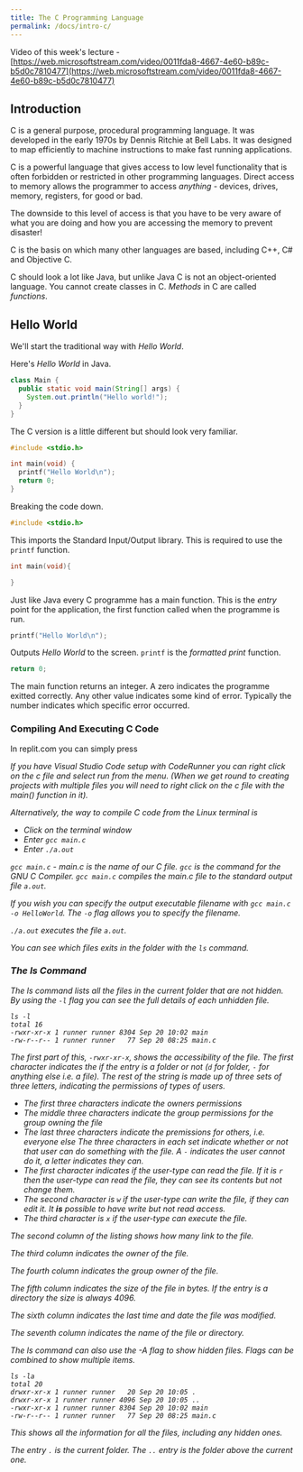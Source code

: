 ```yaml
---
title: The C Programming Language
permalink: /docs/intro-c/
---
```




Video of this week's lecture - [https://web.microsoftstream.com/video/0011fda8-4667-4e60-b89c-b5d0c7810477](https://web.microsoftstream.com/video/0011fda8-4667-4e60-b89c-b5d0c7810477)  
## Introduction

C is a general purpose, procedural programming language. It was developed in the early 1970s by Dennis Ritchie at Bell Labs. 
It was designed to map efficiently to machine instructions to make fast running applications.  

C is a powerful language that gives access to low level functionality that is often forbidden or restricted in other programming languages. Direct access to memory allows the programmer to access *anything* - devices, drives, memory, registers, for good or bad. 

The downside to this level of access is that you have to be very aware of what you are doing and how you are accessing the memory to prevent disaster!

C is the basis on which many other languages are based, including C++, C# and Objective C.

C should look a lot like Java, but unlike Java C is not an object-oriented language. You cannot create classes in C. *Methods* in C are called *functions*.  

## Hello World

We'll start the traditional way with *Hello World*.  

Here's *Hello World* in Java.

```java
class Main {
  public static void main(String[] args) {
    System.out.println("Hello world!");
  }
}
```

The C version is a little different but should look very familiar.  

```c
#include <stdio.h>

int main(void) {
  printf("Hello World\n");
  return 0;
}
```

Breaking the code down.  

<div class="row">
  <div class="col-md-6" markdown="1">  

```c
#include <stdio.h>
```  

  </div>
  <div class="col-md-6" markdown="1">  

This imports the Standard Input/Output library. This is required to use the ```printf``` function.  
  
  </div>
</div>

<div class="row">
  <div class="col-md-6" markdown="1">  

```c
int main(void){

}
```   
  
  </div>
  <div class="col-md-6" markdown="1">  

Just like Java every C programme has a main function. This is the *entry* point for the application, the first function called when the programme is run.  
  
  </div>
</div>

<div class="row">
  <div class="col-md-6" markdown="1">  

```c
printf("Hello World\n");
```   
  
  </div>
  <div class="col-md-6" markdown="1">  

Outputs *Hello World* to the screen. ```printf``` is the *formatted print* function.  
  
  </div>
</div>

<div class="row">
  <div class="col-md-6" markdown="1">  

```c
return 0;
```   
  
  </div>
  <div class="col-md-6" markdown="1">  

The main function returns an integer. A zero indicates the programme exitted correctly. Any other value indicates some kind of error. Typically the number indicates which specific error occurred.
  
  </div>
</div>

### Compiling And Executing C Code

In replit.com you can simply press <i class="fa fa-play" aria-hidden="true">  

If you have Visual Studio Code setup with CodeRunner you can right click on the c file and select run from the menu.  (When we get round to creating projects with multiple files you will need to right click on the c file with the main() function in it).

Alternatively, the way to compile C code from the Linux terminal is  
* Click on the terminal window
* Enter ```gcc main.c```
* Enter ```./a.out```

```gcc main.c``` - main.c is the name of our C file. ```gcc``` is the command for the GNU C Compiler. ```gcc main.c``` compiles the main.c file to the standard output file ```a.out```.  

If you wish you can specify the output executable filename with ```gcc main.c -o HelloWorld```. The ```-o``` flag allows you to specify the filename.  

```./a.out``` executes the file ```a.out```.  

You can see which files exits in the folder with the `ls` command.  

### The *ls* Command

The ls command lists all the files in the current folder that are not hidden.  
By using the `-l` flag you can see the full details of each unhidden file.

```console
ls -l
total 16
-rwxr-xr-x 1 runner runner 8304 Sep 20 10:02 main
-rw-r--r-- 1 runner runner   77 Sep 20 08:25 main.c
```  
The first part of this, `-rwxr-xr-x`, shows the accessibility of the file. The first character indicates the if the entry is a folder or not (`d` for folder, `-` for anything else i.e. a file). The rest of the string is made up of three sets of three letters, indicating the permissions of types of users.
* The first three characters indicate the *owners* permissions
* The middle three characters indicate the *group* permissions for the group owning the file
* The last three characters indicate the premissions for *others*, i.e. everyone else
The three characters in each set indicate whether or not that user can do something with the file. A `-` indicates the user cannot do it, a letter indicates they can.  
* The first character indicates if the user-type can read the file. If it is `r` then the user-type can read the file, they can see its contents but not change them. 
* The second character is `w` if the user-type can write the file, if they can edit it. It **is** possible to have write but not read access.
* The third character is `x` if the user-type can execute the file.

The second column of the listing shows how many link to the file.  

The third column indicates the *owner* of the file.  

The fourth column indicates the *group owner* of the file.

The fifth column indicates the size of the file in bytes. If the entry is a directory the size is always 4096.

The sixth column indicates the last time and date the file was modified.  

The seventh column indicates the name of the file or directory.  

The ls command can also use the -A flag to show hidden files. Flags can be combined to show multiple items.

```console
ls -la
total 20
drwxr-xr-x 1 runner runner   20 Sep 20 10:05 .
drwxr-xr-x 1 runner runner 4096 Sep 20 10:05 ..
-rwxr-xr-x 1 runner runner 8304 Sep 20 10:02 main
-rw-r--r-- 1 runner runner   77 Sep 20 08:25 main.c
```

This shows all the information for all the files, including any hidden ones.  

The entry `.` is the current folder. The `..` entry is the folder above the current one.  


